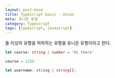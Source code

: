 ```yaml
---
layout: post-base
title: Typescript basic - Union
meta: 유니온 유형
category: Typescript
tags: [typescript, javascript]
---
```


둘 이상의 유형을 허락하는 유형을 유니온 유형이라고 한다.

```typescript
let course: string | number = 'Hi there'

course = 1234

let username: string | string[];

```
